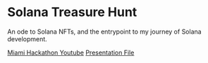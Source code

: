 # Solana Treasure Hunt

An ode to Solana NFTs, and the entrypoint to my journey of Solana development.

[Miami Hackathon Youtube](https://youtu.be/wzNgiuSMim0)
[Presentation File](https://shdw-drive.genesysgo.net/DYwKHj8KEMXreNEH1nK7tspEWB4Mn2kM2bvVRZ3vgmq5/presentation.mov)
